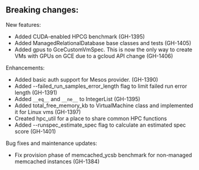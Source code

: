 Breaking changes:
-

New features:
- Added CUDA-enabled HPCG benchmark (GH-1395)
- Added ManagedRelationalDatabase base classes and tests (GH-1405)
- Added gpus to GceCustomVmSpec. This is now the only way to create VMs with GPUs on GCE due to a gcloud API change (GH-1406)

Enhancements:
- Added basic auth support for Mesos provider. (GH-1390)
- Added --failed_run_samples_error_length flag to limit failed run error length (GH-1391)
- Added `__eq__` and `__ne__` to IntegerList (GH-1395)
- Added total_free_memory_kb to VirtualMachine class and implemented it for
  Linux vms (GH-1397)
- Created hpc_util for a place to share common HPC functions
- Added --runspec_estimate_spec flag to calculate an estimated spec score (GH-1401)

Bug fixes and maintenance updates:
- Fix provision phase of memcached_ycsb benchmark for non-managed memcached instances (GH-1384)
